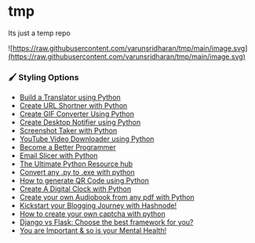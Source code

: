 # tmp
Its just a temp repo

![https://raw.githubusercontent.com/varunsridharan/tmp/main/image.svg](https://raw.githubusercontent.com/varunsridharan/tmp/main/image.svg)
###  :paintbrush:  Styling Options


<!-- HASHNODE_BLOG:START -->
- [Build a Translator using Python](https://ayushi7rawat.hashnode.dev/build-a-translator-using-python-ckgyzmzuo029y20s17yezb0rp)
- [Create URL Shortner with Python](https://ayushi7rawat.hashnode.dev/create-url-shortner-with-python-ckgumvydy007pu5s1haz5gek2)
- [Create GIF Converter Using Python](https://ayushi7rawat.hashnode.dev/create-gif-converter-using-python-ckgpz7pjs08o7ncs1et6hcxna)
- [Create Desktop Notifier using Python](https://ayushi7rawat.hashnode.dev/create-desktop-notifier-using-python-ckglrydju0855nzs1b3oih4rp)
- [Screenshot Taker with Python](https://ayushi7rawat.hashnode.dev/screenshot-taker-with-python-ckghjthgq004uczs1az8h1bby)
- [YouTube Video Downloader using Python](https://ayushi7rawat.hashnode.dev/youtube-video-downloader-using-python-ckgepk7ht0bzco9s1dmif8gfq)
- [Become a Better Programmer](https://ayushi7rawat.hashnode.dev/become-a-better-programmer-ckgc7sbhj05jmo9s1cnftgv32)
- [Email Slicer with Python](https://ayushi7rawat.hashnode.dev/email-slicer-with-python-ckgag38it002fnqs1awbb1ewf)
- [The Ultimate Python Resource hub](https://ayushi7rawat.hashnode.dev/the-ultimate-python-resource-hub-ckg8uz23501vud6s1bqamapuy)
- [Convert any .py to .exe with python](https://ayushi7rawat.hashnode.dev/convert-any-py-to-exe-with-python-ckg4kka7x04sye9s1b3azgvcs)
- [How to generate QR Code using Python](https://ayushi7rawat.hashnode.dev/how-to-generate-qr-code-using-python-ckfzkiohp000aots122qr7uey)
- [Create A Digital Clock with Python](https://ayushi7rawat.hashnode.dev/create-a-digital-clock-with-python-ckfxfc1to02r20es173u69x91)
- [Create your own Audiobook from any pdf with Python](https://ayushi7rawat.hashnode.dev/create-your-own-audiobook-from-any-pdf-with-python-ckfut8qn907lhv6s1h061gvlf)
- [Kickstart your Blogging Journey with Hashnode!](https://ayushi7rawat.hashnode.dev/kickstart-your-blogging-journey-with-hashnode-ckfqpq07100g7ops1aly3a3l3)
- [How to create your own captcha with python](https://ayushi7rawat.hashnode.dev/how-to-create-your-own-captcha-with-python-ckfnlw4lz003ip3s148k662or)
- [Django vs Flask: Choose the best framework for you?](https://ayushi7rawat.hashnode.dev/django-vs-flask-choose-the-best-framework-for-you-ckfjb0cft03hdnws1696pctui)
- [You are Important & so is your Mental Health!](https://ayushi7rawat.hashnode.dev/you-are-important-and-so-is-your-mental-health-ckfevhpm502pk65s1bctv5m4q)
<!-- HASHNODE_BLOG:END -->

<!--
<p align="left">
  <a href=""><img align="right" width="200px" src="https://cdn.hashnode.com/res/hashnode/image/upload/v1604115515617/9nvP4fDDa.png"/></a>
  <a href=""><strong>Build a Translator using Python</strong></a> <br/>
  In this Blog article, we will learn how to Create a Translator . We will see the implementation in python.\nRepository for Ultimate Resource in python. Drop a star if you find it useful! Got anything to add? Open a PR on the same!\nYou can refer to my ...
</p>
<br/>
<p align="left">
  <a href=""><img align="left" width="200px" src="https://cdn.hashnode.com/res/hashnode/image/upload/v1604115515617/9nvP4fDDa.png"/></a>
  <a href=""><strong>Build a Translator using Python</strong></a> <br/>
  In this Blog article, we will learn how to Create a Translator . We will see the implementation in python.\nRepository for Ultimate Resource in python. Drop a star if you find it useful! Got anything to add? Open a PR on the same!\nYou can refer to my ...
</p>

-->
